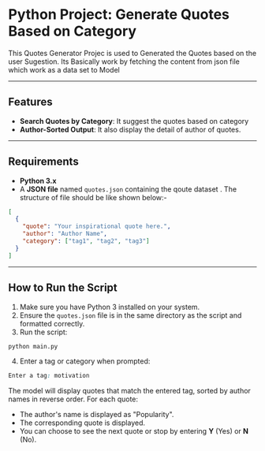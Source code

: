 # **Python Project: Generate Quotes Based on Category**

This Quotes Generator Projec is used to Generated the Quotes based on the user Sugestion. Its Basically work by fetching the content from json file which work as a data set to Model

---

## **Features**

- **Search Quotes by Category**: It suggest the quotes based on category
- **Author-Sorted Output**: It also display the detail of author of quotes.

---

## **Requirements**

- **Python 3.x**
- A **JSON file** named `quotes.json` containing the qoute dataset . The structure of file should be like shown below:-

```json
[
  {
    "quote": "Your inspirational quote here.",
    "author": "Author Name",
    "category": ["tag1", "tag2", "tag3"]
  }
]
```

---

## **How to Run the Script**

1. Make sure you have Python 3 installed on your system.
2. Ensure the `quotes.json` file is in the same directory as the script and formatted correctly.
3. Run the script:

```bash
python main.py
```

4. Enter a tag or category when prompted:

```css
Enter a tag: motivation
```

The model will display quotes that match the entered tag, sorted by author names in reverse order. For each quote:

- The author's name is displayed as "Popularity".
- The corresponding quote is displayed.
- You can choose to see the next quote or stop by entering **Y** (Yes) or **N** (No).